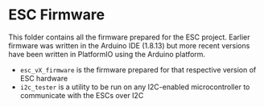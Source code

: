 # ESC Firmware

This folder contains all the firmware prepared for the ESC project. Earlier firmware was written in the Arduino IDE (1.8.13) but more recent versions have been written in PlatformIO using the Arduino platform.

- `esc_vX_firmware` is the firmware prepared for that respective version of ESC hardware
- `i2c_tester` is a utility to be run on any I2C-enabled microcontroller to communicate with the ESCs over I2C
